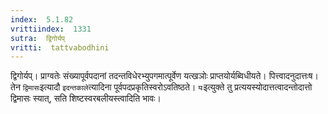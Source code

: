 ```yaml
---
index:  5.1.82
vrittiindex:  1331
sutra:  द्विगोर्यप्
vritti:  tattvabodhini 
---
```


द्विगोर्यप्। प्राग्वतेः संख्यापूर्वपदानां तदन्तविधेरभ्युपगमात्पूर्वेण यत्खञोः प्राप्तयोर्यब्विधीयते। पित्त्वादनुदात्तःष। तेन `द्विमासः`इत्यादौ `इदन्तकाले`त्यादिना पूर्वपदप्रकृतिस्वरोऽवतिष्ठते। `यः`इत्युक्ते तु प्रत्ययस्योदात्तत्वादन्तोदात्तो द्विमासः स्यात्, सति शिष्टस्वरबलीयस्त्वादिति भावः।

